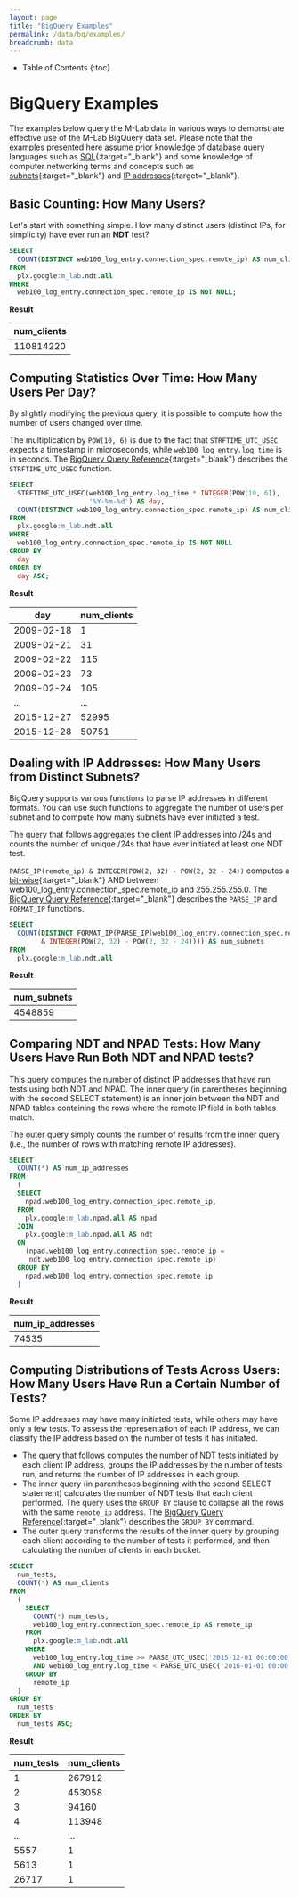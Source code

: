 ```yaml
---
layout: page
title: "BigQuery Examples"
permalink: /data/bq/examples/
breadcrumb: data
---
```


* Table of Contents
{:toc}

# BigQuery Examples

The examples below query the M-Lab data in various ways to demonstrate effective use of the M-Lab BigQuery data set. Please note that the examples presented here assume prior knowledge of database query languages such as [SQL](https://en.wikipedia.org/wiki/SQL){:target="_blank"} and some knowledge of computer networking terms and concepts such as [subnets](https://en.wikipedia.org/wiki/Subnetwork){:target="_blank"} and [IP addresses](https://en.wikipedia.org/wiki/IP_address){:target="_blank"}.

## Basic Counting: How Many Users?

Let's start with something simple. How many distinct users (distinct IPs, for simplicity) have ever run an **NDT** test?

~~~sql
SELECT
  COUNT(DISTINCT web100_log_entry.connection_spec.remote_ip) AS num_clients
FROM
  plx.google:m_lab.ndt.all
WHERE
  web100_log_entry.connection_spec.remote_ip IS NOT NULL;
~~~

**Result**

| num_clients |
|-------------|
| 110814220   |

## Computing Statistics Over Time: How Many Users Per Day?

By slightly modifying the previous query, it is possible to compute how the number of users changed over time.

The multiplication by `POW(10, 6)` is due to the fact that `STRFTIME_UTC_USEC` expects a timestamp in microseconds, while `web100_log_entry.log_time` is in seconds. The [BigQuery Query Reference](https://cloud.google.com/bigquery/query-reference#datetimefunctions){:target="_blank"} describes the `STRFTIME_UTC_USEC` function.

~~~sql
SELECT
  STRFTIME_UTC_USEC(web100_log_entry.log_time * INTEGER(POW(10, 6)),
                    '%Y-%m-%d') AS day,
  COUNT(DISTINCT web100_log_entry.connection_spec.remote_ip) AS num_clients
FROM
  plx.google:m_lab.ndt.all
WHERE
  web100_log_entry.connection_spec.remote_ip IS NOT NULL
GROUP BY
  day
ORDER BY
  day ASC;
~~~

**Result**

|    day      | num_clients |
|-------------|-------------|
| 2009-02-18  |           1 |
| 2009-02-21  |          31 |
| 2009-02-22  |         115 |
| 2009-02-23  |          73 |
| 2009-02-24  |         105 |
| ...         |         ... |
| 2015-12-27  |       52995 |
| 2015-12-28  |       50751 |

## Dealing with IP Addresses: How Many Users from Distinct Subnets?

BigQuery supports various functions to parse IP addresses in different formats. You can use such functions to aggregate the number of users per subnet and to compute how many subnets have ever initiated a test.

The query that follows aggregates the client IP addresses into /24s and counts the number of unique /24s that have ever initiated at least one NDT test.

`PARSE_IP(remote_ip) & INTEGER(POW(2, 32) - POW(2, 32 - 24))` computes a [bit-wise](https://en.wikipedia.org/wiki/Bitwise_operation){:target="_blank"} AND between web100_log_entry.connection_spec.remote_ip and 255.255.255.0. The [BigQuery Query Reference](https://cloud.google.com/bigquery/query-reference#ipfunctions){:target="_blank"} describes the `PARSE_IP` and `FORMAT_IP` functions.

~~~sql
SELECT
  COUNT(DISTINCT FORMAT_IP(PARSE_IP(web100_log_entry.connection_spec.remote_ip)
        & INTEGER(POW(2, 32) - POW(2, 32 - 24)))) AS num_subnets
FROM
  plx.google:m_lab.ndt.all
~~~

**Result**

| num_subnets |
|-------------|
| 4548859     |

## Comparing NDT and NPAD Tests: How Many Users Have Run Both NDT and NPAD tests?

This query computes the number of distinct IP addresses that have run tests using both NDT and NPAD. The inner query (in parentheses beginning with the second SELECT statement) is an inner join between the NDT and NPAD tables containing the rows where the remote IP field in both tables match.

The outer query simply counts the number of results from the inner query (i.e., the number of rows with matching remote IP addresses).

~~~sql
SELECT
  COUNT(*) AS num_ip_addresses
FROM
  (
  SELECT
    npad.web100_log_entry.connection_spec.remote_ip,
  FROM
    plx.google:m_lab.npad.all AS npad
  JOIN
    plx.google:m_lab.npad.all AS ndt
  ON
    (npad.web100_log_entry.connection_spec.remote_ip =
     ndt.web100_log_entry.connection_spec.remote_ip)
  GROUP BY
    npad.web100_log_entry.connection_spec.remote_ip
  )
~~~

**Result**

|num_ip_addresses|
|----------------|
|           74535|

## Computing Distributions of Tests Across Users: How Many Users Have Run a Certain Number of Tests?

Some IP addresses may have many initiated tests, while others may have only a few tests. To assess the representation of each IP address, we can classify the IP address based on the number of tests it has initiated.

* The query that follows computes the number of NDT tests initiated by each client IP address, groups the IP addresses by the number of tests run, and returns the number of IP addresses in each group.
* The inner query (in parentheses beginning with the second SELECT statement) calculates the number of NDT tests that each client performed. The query uses the `GROUP BY` clause to collapse all the rows with the same `remote_ip` address. The [BigQuery Query Reference](https://cloud.google.com/bigquery/docs/query-reference#groupby){:target="_blank"} describes the `GROUP BY` command.
* The outer query transforms the results of the inner query by grouping each client according to the number of tests it performed, and then calculating the number of clients in each bucket.

~~~sql
SELECT
  num_tests,
  COUNT(*) AS num_clients
FROM
  (
    SELECT
      COUNT(*) num_tests,
      web100_log_entry.connection_spec.remote_ip AS remote_ip
    FROM
      plx.google:m_lab.ndt.all
    WHERE
      web100_log_entry.log_time >= PARSE_UTC_USEC('2015-12-01 00:00:00') / POW(10, 6)
      AND web100_log_entry.log_time < PARSE_UTC_USEC('2016-01-01 00:00:00') / POW(10, 6)
    GROUP BY
      remote_ip
  )
GROUP BY
  num_tests
ORDER BY
  num_tests ASC;
~~~

**Result**

|num_tests|num_clients|
|---------|-----------|
|1        |267912     |
|2        |453058     |
|3        |94160      |
|4        |113948     |
|...      |...        |
|5557     |1          |
|5613     |1          |
|26717    |1          |